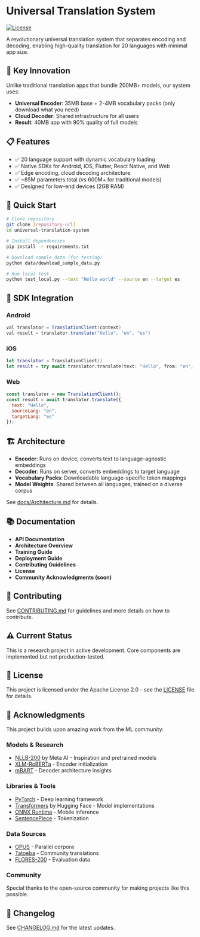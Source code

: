 # Universal Translation System

[![License](https://img.shields.io/badge/License-Apache_2.0-blue.svg)](https://opensource.org/licenses/Apache-2.0)

A revolutionary universal translation system that separates encoding and decoding, enabling high-quality translation for 20 languages with minimal app size.

## 🌟 Key Innovation

Unlike traditional translation apps that bundle 200MB+ models, our system uses:
- **Universal Encoder**: 35MB base + 2-4MB vocabulary packs (only download what you need)
- **Cloud Decoder**: Shared infrastructure for all users
- **Result**: 40MB app with 90% quality of full models

## 📋 Features

- ✅ 20 language support with dynamic vocabulary loading
- ✅ Native SDKs for Android, iOS, Flutter, React Native, and Web
- ✅ Edge encoding, cloud decoding architecture
- ✅ ~85M parameters total (vs 600M+ for traditional models)
- ✅ Designed for low-end devices (2GB RAM)

## 🚀 Quick Start

```bash
# Clone repository
git clone [repository-url]
cd universal-translation-system

# Install dependencies
pip install -r requirements.txt

# Download sample data (for testing)
python data/download_sample_data.py

# Run local test
python test_local.py --text "Hello world" --source en --target es
```

## 📱 SDK Integration

### Android
```java
val translator = TranslationClient(context)
val result = translator.translate("Hello", "en", "es")
```

### iOS
```swift
let translator = TranslationClient()
let result = try await translator.translate(text: "Hello", from: "en", to: "es")
```

### Web
```Javascript
const translator = new TranslationClient();
const result = await translator.translate({
  text: "Hello",
  sourceLang: "en",
  targetLang: "es"
});
```

## 🏗️ Architecture

- **Encoder**: Runs on device, converts text to language-agnostic embeddings
- **Decoder**: Runs on server, converts embeddings to target language
- **Vocabulary Packs**: Downloadable language-specific token mappings
- **Model Weights**: Shared between all languages, trained on a diverse corpus

See [docs/Architecture.md](docs/Architecture.md) for details.

## 📚 Documentation
- **API Documentation**
- **Architecture Overview**
- **Training Guide**
- **Deployment Guide**
- **Contributing Guidelines**
- **License**
- **Community Acknowledgments (soon)**

## 🤝 Contributing
See [CONTRIBUTING.md](CONTRIBUTING.md) for guidelines and more details on how to contribute.

## ⚠️ Current Status
This is a research project in active development. Core components are implemented but not production-tested.

## 📄 License

This project is licensed under the Apache License 2.0 - see the [LICENSE](LICENSE) file for details.

## 🙏 Acknowledgments

This project builds upon amazing work from the ML community:

### Models & Research
- [NLLB-200](https://github.com/facebookresearch/fairseq/tree/nllb) by Meta AI - Inspiration and pretrained models
- [XLM-RoBERTa](https://huggingface.co/xlm-roberta-base) - Encoder initialization
- [mBART](https://github.com/pytorch/fairseq/tree/master/examples/mbart) - Decoder architecture insights

### Libraries & Tools
- [PyTorch](https://pytorch.org/) - Deep learning framework
- [Transformers](https://huggingface.co/transformers) by Hugging Face - Model implementations
- [ONNX Runtime](https://onnxruntime.ai/) - Mobile inference
- [SentencePiece](https://github.com/google/sentencepiece) - Tokenization

### Data Sources
- [OPUS](https://opus.nlpl.eu/) - Parallel corpora
- [Tatoeba](https://tatoeba.org/) - Community translations
- [FLORES-200](https://github.com/facebookresearch/flores) - Evaluation data

### Community
Special thanks to the open-source community for making projects like this possible.

## 📜 Changelog
See [CHANGELOG.md](CHANGELOG.md) for the latest updates.